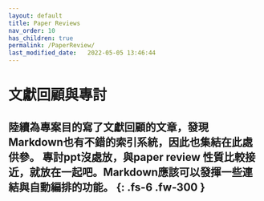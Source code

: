 ```yaml
---
layout: default
title: Paper Reviews
nav_order: 10
has_children: true
permalink: /PaperReview/
last_modified_date:   2022-05-05 13:46:44
---
```


# 文獻回顧與專討

陸續為專案目的寫了文獻回顧的文章，發現Markdown也有不錯的索引系統，因此也集結在此處供參。
專討ppt沒處放，與paper review 性質比較接近，就放在一起吧。Markdown應該可以發揮一些連結與自動編排的功能。
{: .fs-6 .fw-300 }
---


